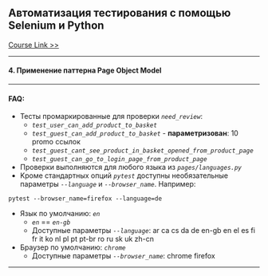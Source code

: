 
## Автоматизация тестирования с помощью Selenium и Python


[Course Link >>](https://stepik.org/course/575/promo)

***
#### 4. Применение паттерна Page Object Model

***
#### FAQ:
+ Тесты промаркированные для проверки _`need_review`_:
    * _`test_user_can_add_product_to_basket`_
    * _`test_guest_can_add_product_to_basket`_ - __параметризован__: 10 promo ссылок
    * _`test_guest_cant_see_product_in_basket_opened_from_product_page`_
    * _`test_guest_can_go_to_login_page_from_product_page`_
+ Проверки выполняются для любого языка из _`pages/languages.py`_
+ Kроме стандартных опций _`pytest`_ доступны необязательные параметры _`--language`_ и _`--browser_name`_. Например:
```shell
pytest --browser_name=firefox --language=de
```
+ Язык по умолчанию: _`en`_
    * _`en`_ == _`en-gb`_
    * Доступные параметры _`--language`_: ar ca cs da de en-gb en el es fi fr it ko nl pl pt pt-br ro ru sk uk zh-cn
+ Браузер по умолчанию: _`chrome`_
    * Доступные параметры _`--browser_name`_: chrome firefox

***